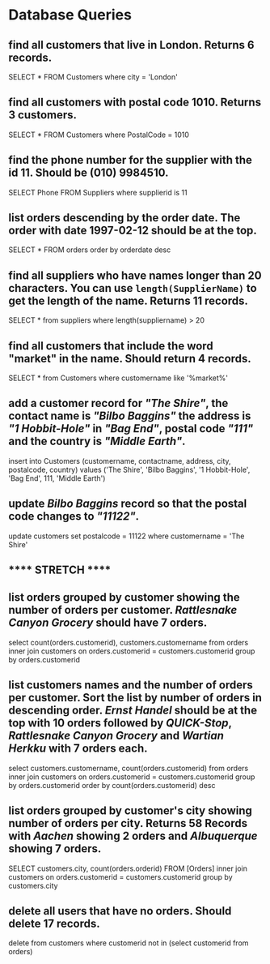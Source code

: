 # Database Queries

## find all customers that live in London. Returns 6 records.
SELECT * FROM Customers where city = 'London'

## find all customers with postal code 1010. Returns 3 customers.
SELECT * FROM Customers where PostalCode = 1010

## find the phone number for the supplier with the id 11. Should be (010) 9984510.
SELECT Phone FROM Suppliers where supplierid is 11

## list orders descending by the order date. The order with date 1997-02-12 should be at the top.
SELECT * FROM orders order by orderdate desc

## find all suppliers who have names longer than 20 characters. You can use `length(SupplierName)` to get the length of the name. Returns 11 records.
SELECT * from suppliers where length(suppliername) > 20

## find all customers that include the word "market" in the name. Should return 4 records.
SELECT * from Customers where customername like '%market%'

## add a customer record for _"The Shire"_, the contact name is _"Bilbo Baggins"_ the address is _"1 Hobbit-Hole"_ in _"Bag End"_, postal code _"111"_ and the country is _"Middle Earth"_.
insert into Customers (customername, contactname, address, city, postalcode, country) values ('The Shire', 'Bilbo Baggins', '1 Hobbit-Hole', 'Bag End', 111, 'Middle Earth')

## update _Bilbo Baggins_ record so that the postal code changes to _"11122"_.
update customers set postalcode = 11122 where customername = 'The Shire'

## **** STRETCH ****

## list orders grouped by customer showing the number of orders per customer. _Rattlesnake Canyon Grocery_ should have 7 orders.
select count(orders.customerid), customers.customername from orders inner join customers on orders.customerid = customers.customerid group by orders.customerid

## list customers names and the number of orders per customer. Sort the list by number of orders in descending order. _Ernst Handel_ should be at the top with 10 orders followed by _QUICK-Stop_, _Rattlesnake Canyon Grocery_ and _Wartian Herkku_ with 7 orders each.
select customers.customername, count(orders.customerid) from orders inner join customers on orders.customerid = customers.customerid group by orders.customerid order by count(orders.customerid) desc

## list orders grouped by customer's city showing number of orders per city. Returns 58 Records with _Aachen_ showing 2 orders and _Albuquerque_ showing 7 orders.
SELECT customers.city, count(orders.orderid) FROM [Orders] inner join customers on orders.customerid = customers.customerid group by customers.city

## delete all users that have no orders. Should delete 17 records.
delete from customers where customerid not in (select customerid from orders)
